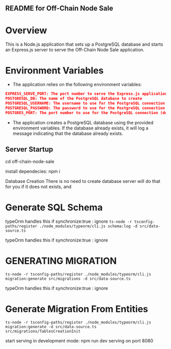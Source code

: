 ## README for Off-Chain Node Sale

# Overview

This is a Node.js application that sets up a PostgreSQL database and starts an Express.js server to serve the Off-Chain Node Sale application.

# Environment Variables

- The application relies on the following environment variables:

```json
EXPRESS_SERVE_PORT: The port number to serve the Express.js application (default: 8080)
POSTGRESQL_DB: The name of the PostgreSQL database to create
POSTGRESQL_USERNAME: The username to use for the PostgreSQL connection
POSTGRESQL_PASSWORD: The password to use for the PostgreSQL connection
POSTGRES_PORT: The port number to use for the PostgreSQL connection (default: 5432)
```

- The application creates a PostgreSQL database using the provided environment variables. If the database already exists, it will log a message indicating that the database already exists.

## Server Startup

cd off-chain-node-sale

install dependecies: npm i

Database Creation
There is no need to create database server will do that for you if it does not exists, and
# Generate SQL Schema
typeOrm handles this if synchronize:true : ignore
```ts-node -r tsconfig-paths/register ./node_modules/typeorm/cli.js schema:log -d src/data-source.ts```

typeOrm handles this if synchronize:true : ignore
# GENERATING MIGRATION
```ts-node -r tsconfig-paths/register ./node_modules/typeorm/cli.js migration:generate src/migrations -d src/data-source.ts```

typeOrm handles this if synchronize:true : ignore
# Generate Migration From Entities
``` ts-node -r tsconfig-paths/register ./node_modules/typeorm/cli.js migration:generate -d src/data-source.ts src/migrations/TablesCreationInit ```

start serving in development mode: npm run dev
serving on port 8080